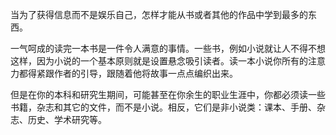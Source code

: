 当为了获得信息而不是娱乐自己，怎样才能从书或者其他的作品中学到最多的东西。

一气呵成的读完一本书是一件令人满意的事情。一些书，例如小说就让人不得不想这样，因为小说的一个基本原则就是设置悬念吸引读者。读一本小说你所有的注意力都得紧跟作者的引导，跟随着他将故事一点点编织出来。

但是在你的本科和研究生期间，可能甚至在你余生的职业生涯中，你都必须读一些书籍，杂志和其它的文件，而不是小说。相反，它们是非小说类：课本、手册、杂志、历史、学术研究等。

